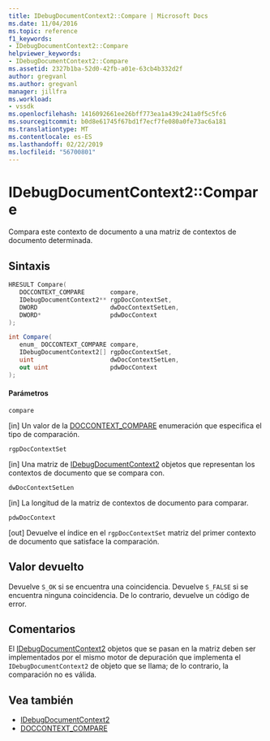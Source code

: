 ```yaml
---
title: IDebugDocumentContext2::Compare | Microsoft Docs
ms.date: 11/04/2016
ms.topic: reference
f1_keywords:
- IDebugDocumentContext2::Compare
helpviewer_keywords:
- IDebugDocumentContext2::Compare
ms.assetid: 2327b1ba-52d0-42fb-a01e-63cb4b332d2f
author: gregvanl
ms.author: gregvanl
manager: jillfra
ms.workload:
- vssdk
ms.openlocfilehash: 1416092661ee26bff773ea1a439c241a0f5c5fc6
ms.sourcegitcommit: b0d8e61745f67bd1f7ecf7fe080a0fe73ac6a181
ms.translationtype: MT
ms.contentlocale: es-ES
ms.lasthandoff: 02/22/2019
ms.locfileid: "56700801"
---
```

# <a name="idebugdocumentcontext2compare"></a>IDebugDocumentContext2::Compare
Compara este contexto de documento a una matriz de contextos de documento determinada.

## <a name="syntax"></a>Sintaxis

```cpp
HRESULT Compare( 
   DOCCONTEXT_COMPARE       compare,
   IDebugDocumentContext2** rgpDocContextSet,
   DWORD                    dwDocContextSetLen,
   DWORD*                   pdwDocContext
);
```

```csharp
int Compare( 
   enum_ DOCCONTEXT_COMPARE compare,
   IDebugDocumentContext2[] rgpDocContextSet,
   uint                     dwDocContextSetLen,
   out uint                 pdwDocContext
);
```

#### <a name="parameters"></a>Parámetros
 `compare`

 [in] Un valor de la [DOCCONTEXT_COMPARE](../../../extensibility/debugger/reference/doccontext-compare.md) enumeración que especifica el tipo de comparación.

 `rgpDocContextSet`

 [in] Una matriz de [IDebugDocumentContext2](../../../extensibility/debugger/reference/idebugdocumentcontext2.md) objetos que representan los contextos de documento que se compara con.

 `dwDocContextSetLen`

 [in] La longitud de la matriz de contextos de documento para comparar.

 `pdwDocContext`

 [out] Devuelve el índice en el `rgpDocContextSet` matriz del primer contexto de documento que satisface la comparación.

## <a name="return-value"></a>Valor devuelto
 Devuelve `S_OK` si se encuentra una coincidencia. Devuelve `S_FALSE` si se encuentra ninguna coincidencia. De lo contrario, devuelve un código de error.

## <a name="remarks"></a>Comentarios
 El [IDebugDocumentContext2](../../../extensibility/debugger/reference/idebugdocumentcontext2.md) objetos que se pasan en la matriz deben ser implementados por el mismo motor de depuración que implementa el `IDebugDocumentContext2` de objeto que se llama; de lo contrario, la comparación no es válida.

## <a name="see-also"></a>Vea también
- [IDebugDocumentContext2](../../../extensibility/debugger/reference/idebugdocumentcontext2.md)
- [DOCCONTEXT_COMPARE](../../../extensibility/debugger/reference/doccontext-compare.md)